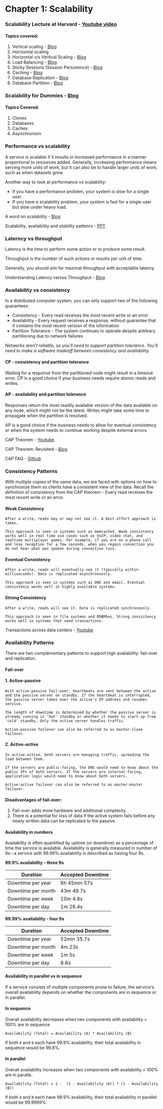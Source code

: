 # Chapter 1: Scalability

### Scalability Lecture at Harvard - [Youtube video](https://www.youtube.com/watch?v=-W9F__D3oY4)

#### Topics covered:
1. Vertical scaling - [Blog](https://hypermode.com/blog/vertical-scale)
2. Horizontal scaling
3. Horizontal v/s Vertical Scaling - [Blog](https://dev.to/somadevtoo/horizontal-scaling-vs-vertical-scaling-in-system-design-3n09)
4. Load Balancing - [Blog](https://aws.amazon.com/what-is/load-balancing/)
5. Sticky Sessions (Session Persistence) - [Blog](https://medium.com/@aditimishra_541/sticky-sessions-an-in-depth-overview-4ec19bd7e22a)
6. Caching - [Blog](https://medium.com/@abhishekranjandev/caching-in-system-design-an-in-depth-exploration-b51e2c2e4dbd)
7. Database Replication - [Blog](https://medium.com/@pulkitent/system-design-database-replication-part-1-3dcf4a300db1)
8. Database Partition - [Blog](https://medium.com/@pulkitent/system-design-database-sharding-part-1-e1779e84da7a)


### Scalability for Dummies - [Blog](https://web.archive.org/web/20221030091841/http://www.lecloud.net/tagged/scalability/chrono)

#### Topics Covered:
1. Clones
2. Databases
3. Caches
4. Asynchronism


### Performance vs scalability

A service is scalable if it results in increased performance in a manner proportional to resources added. Generally, increasing performance means serving more units of work, but it can also be to handle larger units of work, such as when datasets grow.

Another way to look at performance vs scalability:

* If you have a performance problem, your system is slow for a single user.
* If you have a scalability problem, your system is fast for a single user but slow under heavy load.

A word on scalability - [Blog](https://www.allthingsdistributed.com/2006/03/a_word_on_scalability.html)

Scalability, availability and stability pattenrs - [PPT](https://www.slideshare.net/slideshow/scalability-availability-stability-patterns/4062682)

### Laterncy vs throughput

Latency is the time to perform some action or to produce some result.

Throughput is the number of such actions or results per unit of time.

Generally, you should aim for maximal throughput with acceptable latency.

Understanding Latency versus Throughput - [Blog](https://community.cadence.com/cadence_blogs_8/b/fv/posts/understanding-latency-vs-throughput)

### Availability vs consistency

In a distributed computer system, you can only support two of the following guarantees:

* Consistency - Every read receives the most recent write or an error
* Availability - Every request receives a response, without guarantee that it contains the most recent version of the information
* Partition Tolerance - The system continues to operate despite arbitrary partitioning due to network failures

*Networks aren't reliable, so you'll need to support partition tolerance. You'll need to make a software tradeoff between consistency and availability.*

#### CP - consistency and partition tolerance
Waiting for a response from the partitioned node might result in a timeout error. CP is a good choice if your business needs require atomic reads and writes.

#### AP - availability and partition tolerance
Responses return the most readily available version of the data available on any node, which might not be the latest. Writes might take some time to propagate when the partition is resolved.

AP is a good choice if the business needs to allow for eventual consistency or when the system needs to continue working despite external errors.

CAP Theorem - [Youtube](https://www.youtube.com/watch?v=k-Yaq8AHlFA)

CAP Theorem: Revisited - [Blog](https://robertgreiner.com/cap-theorem-revisited/)

CAP FAQ - [Github](https://github.com/henryr/cap-faq)

### Consistency Patterns

With multiple copies of the same data, we are faced with options on how to synchronize them so clients have a consistent view of the data. Recall the definition of consistency from the CAP theorem - Every read receives the most recent write or an error.

#### Weak Consistency

    After a write, reads may or may not see it. A best effort approach is taken.

    This approach is seen in systems such as memcached. Weak consistency works well in real time use cases such as VoIP, video chat, and realtime multiplayer games. For example, if you are on a phone call and lose reception for a few seconds, when you regain connection you do not hear what was spoken during connection loss.

#### Eventual Consistency

    After a write, reads will eventually see it (typically within milliseconds). Data is replicated asynchronously.

    This approach is seen in systems such as DNS and email. Eventual consistency works well in highly available systems.

#### Strong Consistency

    After a write, reads will see it. Data is replicated synchronously.

    This approach is seen in file systems and RDBMSes. Strong consistency works well in systems that need transactions.

Transactions across data centers - [Youtube](https://www.youtube.com/watch?v=srOgpXECblk)

### Availability Patterns

There are two complementary patterns to support high availability: fail-over and replication.

#### Fail-over

#### 1. Active-passive
    With active-passive fail-over, heartbeats are sent between the active and the passive server on standby. If the heartbeat is interrupted, the passive server takes over the active's IP address and resumes service.

    The length of downtime is determined by whether the passive server is already running in 'hot' standby or whether it needs to start up from 'cold' standby. Only the active server handles traffic.

    Active-passive failover can also be referred to as master-slave failover.

#### 2. Active-active
    In active-active, both servers are managing traffic, spreading the load between them.

    If the servers are public-facing, the DNS would need to know about the public IPs of both servers. If the servers are internal-facing, application logic would need to know about both servers.

    Active-active failover can also be referred to as master-master failover.

#### Disadvantages of fail-over:
1. Fail-over adds more hardware and additional complexity.
2. There is a potential for loss of data if the active system fails before any newly written data can be replicated to the passive.

#### Availability in numbers

Availability is often quantified by uptime (or downtime) as a percentage of time the service is available. Availability is generally measured in number of 9s--a service with 99.99% availability is described as having four 9s.

**99.9% availability - three 9s**

| Duration | Accepted Downtime |
| --- | --- |
| Downtime per year | 8h 45min 57s |
| Downtime per month | 43m 49.7s |
| Downtime per week | 10m 4.8s |
| Downtime per day | 1m 26.4s |


**99.99% availability - four 9s**

| Duration | Accepted Downtime |
| --- | --- |
| Downtime per year | 52min 35.7s |
| Downtime per month | 4m 23s |
| Downtime per week | 1m 5s |
| Downtime per day | 8.6s |


#### Availability in parallel vs in sequence 

If a service consists of multiple components prone to failure, the service's overall availability depends on whether the components are in sequence or in parallel.

#### In sequence
Overall availability decreases when two components with availability < 100% are in  sequence

    Availability (Total) = Availability (A) * Availability (B)

If both `A` and `B` each have 99.9% availability, their total availability in sequence would be 99.8%.

#### In parallel
Overall availability increases when two components with availability < 100% are in paralle.

    Availability (Total) = 1 -  (1 - Availability (A)) * (1 - Availability (B))

If both `A` and `B` each have 99.9% availability, their total availability in parallel would be 99.9999%.